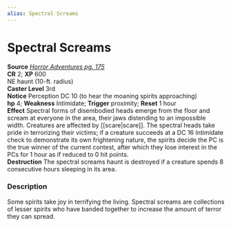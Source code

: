 ```yaml
---
alias: Spectral Screams
---
```


# Spectral Screams

**Source** [_Horror Adventures pg. 175_](http://paizo.com/products/btpy9n5a?Pathfinder-Roleplaying-Game-Horror-Adventures)  
**CR** 2; **XP** 600  
NE haunt (10-ft. radius)  
**Caster Level** 3rd  
**Notice** Perception DC 10 (to hear the moaning spirits approaching)  
**hp** 4; **Weakness** Intimidate; **Trigger** proximity; **Reset** 1 hour  
**Effect** Spectral forms of disembodied heads emerge from the floor and scream at everyone in the area, their jaws distending to an impossible width. Creatures are affected by [[scare|scare]]. The spectral heads take pride in terrorizing their victims; if a creature succeeds at a DC 16 Intimidate check to demonstrate its own frightening nature, the spirits decide the PC is the true winner of the current contest, after which they lose interest in the PCs for 1 hour as if reduced to 0 hit points.  
**Destruction** The spectral screams haunt is destroyed if a creature spends 8 consecutive hours sleeping in its area.  

### Description

Some spirits take joy in terrifying the living. Spectral screams are collections of lesser spirits who have banded together to increase the amount of terror they can spread.
